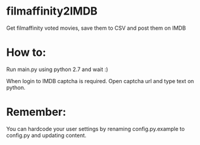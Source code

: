 # filmaffinity2IMDB
Get filmaffinity voted movies, save them to CSV and post them on IMDB

# How to:
Run main.py using python 2.7 and wait :)

When login to IMDB captcha is required. Open captcha url and type text on python.

# Remember:
You can hardcode your user settings by renaming config.py.example to config.py and updating content.


